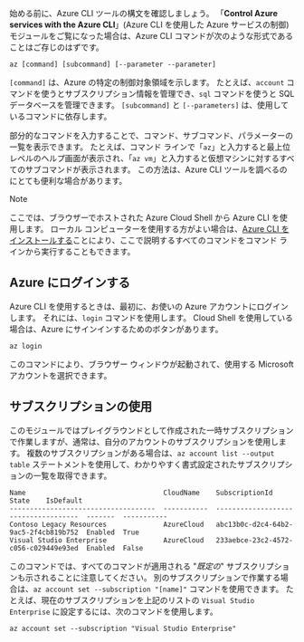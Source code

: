 始める前に、Azure CLI ツールの構文を確認しましょう。 「**Control Azure services with the Azure CLI**」(Azure CLI を使用した Azure サービスの制御) モジュールをご覧になった場合は、Azure CLI コマンドが次のような形式であることはご存じのはずです。

```azurecli
az [command] [subcommand] [--parameter --parameter]
```

`[command]` は、Azure の特定の制御対象領域を示します。 たとえば、`account` コマンドを使うとサブスクリプション情報を管理でき、`sql` コマンドを使うと SQL データベースを管理できます。 `[subcommand]` と `[--parameters]` は、使用しているコマンドに依存します。 

部分的なコマンドを入力することで、コマンド、サブコマンド、パラメーターの一覧を表示できます。 たとえば、コマンド ラインで「`az`」と入力すると最上位レベルのヘルプ画面が表示され、「`az vm`」と入力すると仮想マシンに対するすべてのサブコマンドが表示されます。 この方法は、Azure CLI ツールを調べるのにとても便利な場合があります。

> [!NOTE]
> ここでは、ブラウザーでホストされた Azure Cloud Shell から Azure CLI を使用します。 ローカル コンピューターを使用する方がよい場合は、[Azure CLI をインストールする](https://docs.microsoft.com/cli/azure/install-azure-cli?view=azure-cli-latest)ことにより、ここで説明するすべてのコマンドをコマンド ラインから実行することもできます。

## <a name="log-in-to-azure"></a>Azure にログインする

Azure CLI を使用するときは、最初に、お使いの Azure アカウントにログインします。 それには、`login` コマンドを使用します。 Cloud Shell を使用している場合は、Azure にサインインするためのボタンがあります。

```azurecli
az login
```

このコマンドにより、ブラウザー ウィンドウが起動されて、使用する Microsoft アカウントを選択できます。

## <a name="working-with-subscriptions"></a>サブスクリプションの使用

このモジュールではプレイグラウンドとして作成された一時サブスクリプションで作業しますが、通常は、自分のアカウントのサブスクリプションを使用します。 複数のサブスクリプションがある場合は、`az account list --output table` ステートメントを使用して、わかりやすく書式設定されたサブスクリプションの一覧を取得できます。

```
Name                                  CloudName    SubscriptionId                        State    IsDefault
------------------------------------  -----------  ------------------------------------  -------  -----------
Contoso Legacy Resources              AzureCloud   abc13b0c-d2c4-64b2-9ac5-2f4cb819b752  Enabled  True
Visual Studio Enterprise              AzureCloud   233aebce-23c2-4572-c056-c029449e93ed  Enabled  False
```

このコマンドでは、すべてのコマンドが適用される "_既定の_" サブスクリプションも示されることに注意してください。 別のサブスクリプションで作業する場合は、`az account set --subscription "[name]"` コマンドを使用できます。 たとえば、現在のサブスクリプションを上記のリストの `Visual Studio Enterprise` に設定するには、次のコマンドを使用します。

```azurecli
az account set --subscription "Visual Studio Enterprise"
```